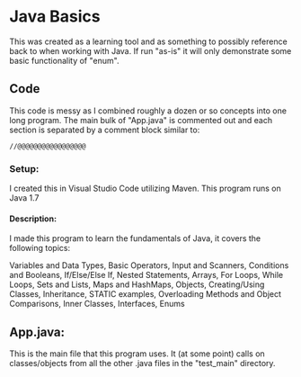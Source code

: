 # Java Basics

This was created as a learning tool and as something to possibly reference back to when working with Java. If run "as-is" it will only demonstrate some basic functionality of "enum". 

## Code
This code is messy as I combined roughly a dozen or so concepts into one long program. The main bulk of "App.java" is commented out and each section is separated by a comment block similar to:

``
//@@@@@@@@@@@@@@@@@
``


### Setup:
I created this in Visual Studio Code utilizing Maven. This program runs on Java 1.7

#### Description:
I made this program to learn the fundamentals of Java, it covers the following topics:

Variables and Data Types, Basic Operators, Input and Scanners, Conditions and Booleans, If/Else/Else If, Nested Statements, Arrays, For Loops, While Loops, Sets and Lists, Maps and HashMaps, Objects, Creating/Using Classes, Inheritance, STATIC examples, Overloading Methods and Object Comparisons, Inner Classes, Interfaces, Enums

## App.java:
This is the main file that this program uses. It (at some point) calls on classes/objects from all the other .java files in the "test_main" directory.
